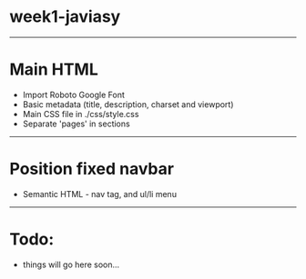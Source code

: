 # week1-javiasy

---
# Main HTML
- Import Roboto Google Font
- Basic metadata (title, description, charset and viewport)
- Main CSS file in ./css/style.css
- Separate 'pages' in sections


---
# Position fixed navbar
- Semantic HTML - nav tag, and ul/li menu


---

# Todo:
- things will go here soon...
